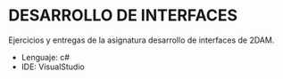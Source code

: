 # DESARROLLO DE INTERFACES
Ejercicios y entregas de la asignatura desarrollo de interfaces de 2DAM.

* Lenguaje: c#
* IDE: VisualStudio
